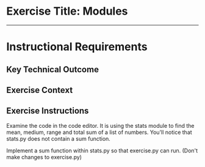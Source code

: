 # Exercise Title: Modules
---
# Instructional Requirements
## Key Technical Outcome

## Exercise Context

## Exercise Instructions
Examine the code in the code editor. It is using the stats module to find the mean, medium, range and total sum of a list of numbers.
You'll notice that stats.py does not contain a sum function.

Implement a sum function within stats.py so that exercise.py can run. <re-word>
(Don't make changes to exercise.py)
